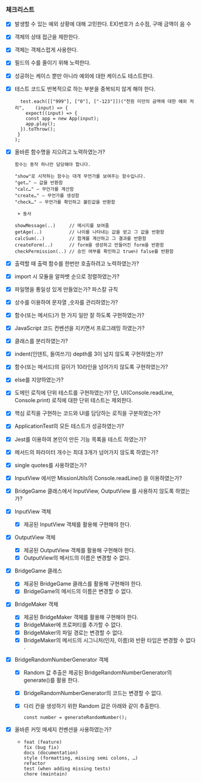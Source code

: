 ### 체크리스트

- [x] 발생할 수 있는 예외 상황에 대해 고민한다. EX)번호가 소수점, 구매 금액이 음
      수
- [x] 객체의 상태 접근을 제한한다.
- [x] 객체는 객체스럽게 사용한다.
- [x] 필드의 수를 줄이기 위해 노력한다.
- [x] 성공하는 케이스 뿐만 아니라 예외에 대한 케이스도 테스트한다.
- [x] 테스트 코드도 반복적으로 하는 부분을 중복되지 않게 해야 한다.
  ```
    test.each([["999"], ["0"], ["-123"]])("천원 미만의 금액에 대한 예외 처리",    (input) => {
      expect((input) => {
      const app = new App(input);
      app.play();
    }).toThrow();
   }
  );
  ```
- [x] 올바른 함수명을 지으려고 노력하였는가?

  ```
  함수는 동작 하나만 담당해야 합니다.

  "show"로 시작하는 함수는 대개 무언가를 보여주는 함수입니다.
  "get…" – 값을 반환함
  "calc…" – 무언가를 계산함
  "create…" – 무언가를 생성함
  "check…" – 무언가를 확인하고 불린값을 반환함

   + 동사

  showMessage(..)     // 메시지를 보여줌
  getAge(..)          // 나이를 나타내는 값을 얻고 그 값을 반환함
  calcSum(..)         // 합계를 계산하고 그 결과를 반환함
  createForm(..)      // form을 생성하고 만들어진 form을 반환함
  checkPermission(..) // 승인 여부를 확인하고 true나 false를 반환함
  ```

- [x] 출력할 때 출력 함수를 한번만 호출하려고 노력하였는가?
- [x] import 시 모듈을 알파벳 순으로 정렬하였는가?
- [x] 파일명을 통일성 있게 만들었는가? 파스칼 규칙
- [x] 상수를 이용하여 문자열 ,숫자를 관리하였는가?
- [x] 함수(또는 메서드)가 한 가지 일만 잘 하도록 구현하였는가?
- [x] JavaScript 코드 컨벤션을 지키면서 프로그래밍 하였는가?
- [x] 클래스를 분리하였는가?
- [x] indent(인덴트, 들여쓰기) depth를 3이 넘지 않도록 구현하였는가?
- [x] 함수(또는 메서드)의 길이가 10라인을 넘어가지 않도록 구현하였는가?
- [x] else를 지양하였는가?
- [x] 도메인 로직에 단위 테스트를 구현하였는가? 단, UI(Console.readLine,
      Console.print) 로직에 대한 단위 테스트는 제외한다.
- [x] 핵심 로직을 구현하는 코드와 UI를 담당하는 로직을 구분하였는가?
- [x] ApplicationTest의 모든 테스트가 성공하였는가?
- [x] Jest를 이용하여 본인이 만든 기능 목록을 테스트 하였는가?
- [x] 메서드의 파라미터 개수는 최대 3개가 넘어가지 않도록 하였는가?
- [x] single quotes를 사용하였는가?
- [x] InputView 에서만 MissionUtils의 Console.readLine() 을 이용하였는가?
- [x] BridgeGame 클래스에서 InputView, OutputView 를 사용하지 않도록 하였는가?
- [x] InputView 객체
  - [x] 제공된 InputView 객체를 활용해 구현해야 한다.
- [x] OutputView 객체

  - [x] 제공된 OutputView 객체를 활용해 구현해야 한다.
  - [x] OutputView의 메서드의 이름은 변경할 수 없다.

- [x] BridgeGame 클래스

  - [x] 제공된 BridgeGame 클래스를 활용해 구현해야 한다.
  - [x] BridgeGame의 메서드의 이름은 변경할 수 없다.

- [x] BridgeMaker 객체

  - [x] 제공된 BridgeMaker 객체를 활용해 구현해야 한다.
  - [x] BridgeMaker에 프로퍼티를 추가할 수 없다.
  - [x] BridgeMaker의 파일 경로는 변경할 수 없다.
  - [x] BridgeMaker의 메서드의 시그니처(인자, 이름)와 반환 타입은 변경할 수 없다
        .

- [x] BridgeRandomNumberGenerator 객체

  - [x] Random 값 추출은 제공된 BridgeRandomNumberGenerator의 generate()를 활용
        한다.
  - [x] BridgeRandomNumberGenerator의 코드는 변경할 수 없다.
  - [x] 다리 칸을 생성하기 위한 Random 값은 아래와 같이 추출한다.

    ```
    const number = generateRandomNumber();
    ```

- [x] 올바른 커밋 메세지 컨벤션을 사용하였는가?
  - ```
    feat (feature)
    fix (bug fix)
    docs (documentation)
    style (formatting, missing semi colons, …)
    refactor
    test (when adding missing tests)
    chore (maintain)
    ```
